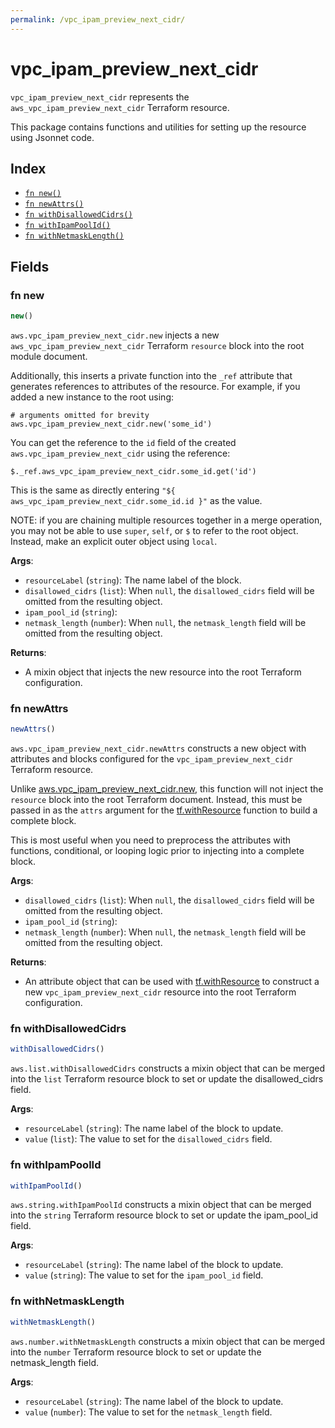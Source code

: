 ```yaml
---
permalink: /vpc_ipam_preview_next_cidr/
---
```


# vpc_ipam_preview_next_cidr

`vpc_ipam_preview_next_cidr` represents the `aws_vpc_ipam_preview_next_cidr` Terraform resource.



This package contains functions and utilities for setting up the resource using Jsonnet code.


## Index

* [`fn new()`](#fn-new)
* [`fn newAttrs()`](#fn-newattrs)
* [`fn withDisallowedCidrs()`](#fn-withdisallowedcidrs)
* [`fn withIpamPoolId()`](#fn-withipampoolid)
* [`fn withNetmaskLength()`](#fn-withnetmasklength)

## Fields

### fn new

```ts
new()
```


`aws.vpc_ipam_preview_next_cidr.new` injects a new `aws_vpc_ipam_preview_next_cidr` Terraform `resource`
block into the root module document.

Additionally, this inserts a private function into the `_ref` attribute that generates references to attributes of the
resource. For example, if you added a new instance to the root using:

    # arguments omitted for brevity
    aws.vpc_ipam_preview_next_cidr.new('some_id')

You can get the reference to the `id` field of the created `aws.vpc_ipam_preview_next_cidr` using the reference:

    $._ref.aws_vpc_ipam_preview_next_cidr.some_id.get('id')

This is the same as directly entering `"${ aws_vpc_ipam_preview_next_cidr.some_id.id }"` as the value.

NOTE: if you are chaining multiple resources together in a merge operation, you may not be able to use `super`, `self`,
or `$` to refer to the root object. Instead, make an explicit outer object using `local`.

**Args**:
  - `resourceLabel` (`string`): The name label of the block.
  - `disallowed_cidrs` (`list`):  When `null`, the `disallowed_cidrs` field will be omitted from the resulting object.
  - `ipam_pool_id` (`string`): 
  - `netmask_length` (`number`):  When `null`, the `netmask_length` field will be omitted from the resulting object.

**Returns**:
- A mixin object that injects the new resource into the root Terraform configuration.


### fn newAttrs

```ts
newAttrs()
```


`aws.vpc_ipam_preview_next_cidr.newAttrs` constructs a new object with attributes and blocks configured for the `vpc_ipam_preview_next_cidr`
Terraform resource.

Unlike [aws.vpc_ipam_preview_next_cidr.new](#fn-vpcipampreviewnextcidrnew), this function will not inject the `resource`
block into the root Terraform document. Instead, this must be passed in as the `attrs` argument for the
[tf.withResource](https://github.com/tf-libsonnet/core/tree/main/docs#fn-withresource) function to build a complete block.

This is most useful when you need to preprocess the attributes with functions, conditional, or looping logic prior to
injecting into a complete block.

**Args**:
  - `disallowed_cidrs` (`list`):  When `null`, the `disallowed_cidrs` field will be omitted from the resulting object.
  - `ipam_pool_id` (`string`): 
  - `netmask_length` (`number`):  When `null`, the `netmask_length` field will be omitted from the resulting object.

**Returns**:
  - An attribute object that can be used with [tf.withResource](https://github.com/tf-libsonnet/core/tree/main/docs#fn-withresource) to construct a new `vpc_ipam_preview_next_cidr` resource into the root Terraform configuration.


### fn withDisallowedCidrs

```ts
withDisallowedCidrs()
```

`aws.list.withDisallowedCidrs` constructs a mixin object that can be merged into the `list`
Terraform resource block to set or update the disallowed_cidrs field.



**Args**:
  - `resourceLabel` (`string`): The name label of the block to update.
  - `value` (`list`): The value to set for the `disallowed_cidrs` field.


### fn withIpamPoolId

```ts
withIpamPoolId()
```

`aws.string.withIpamPoolId` constructs a mixin object that can be merged into the `string`
Terraform resource block to set or update the ipam_pool_id field.



**Args**:
  - `resourceLabel` (`string`): The name label of the block to update.
  - `value` (`string`): The value to set for the `ipam_pool_id` field.


### fn withNetmaskLength

```ts
withNetmaskLength()
```

`aws.number.withNetmaskLength` constructs a mixin object that can be merged into the `number`
Terraform resource block to set or update the netmask_length field.



**Args**:
  - `resourceLabel` (`string`): The name label of the block to update.
  - `value` (`number`): The value to set for the `netmask_length` field.
